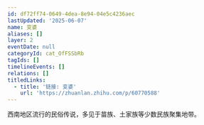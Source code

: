 ```yaml
---
id: df72ff74-0649-4dea-8e94-04e5c4236aec
lastUpdated: '2025-06-07'
name: 变婆
aliases: []
layer: 2
eventDate: null
categoryId: cat_OfFSSbRb
tagIds: []
timelineEvents: []
relations: []
titledLinks:
  - title: '链接: 变婆'
    url: 'https://zhuanlan.zhihu.com/p/60770588'
---
```

西南地区流行的民俗传说，多见于苗族、土家族等少数民族聚集地带。
